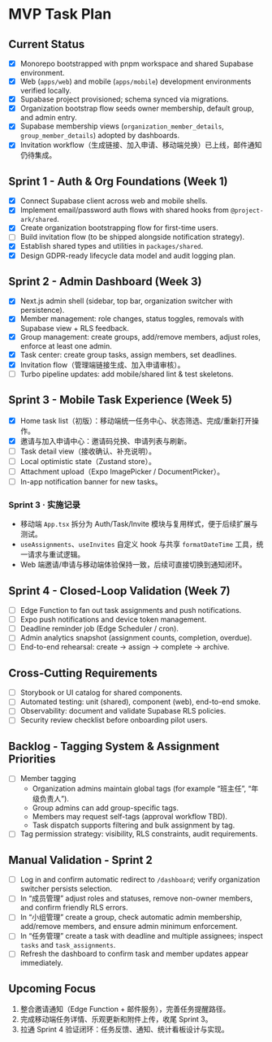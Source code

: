 # MVP Task Plan

## Current Status
- [x] Monorepo bootstrapped with pnpm workspace and shared Supabase environment.
- [x] Web (`apps/web`) and mobile (`apps/mobile`) development environments verified locally.
- [x] Supabase project provisioned; schema synced via migrations.
- [x] Organization bootstrap flow seeds owner membership, default group, and admin entry.
- [x] Supabase membership views (`organization_member_details`, `group_member_details`) adopted by dashboards.
- [x] Invitation workflow（生成链接、加入申请、移动端兑换）已上线，邮件通知仍待集成。

## Sprint 1 - Auth & Org Foundations (Week 1)
- [x] Connect Supabase client across web and mobile shells.
- [x] Implement email/password auth flows with shared hooks from `@project-ark/shared`.
- [x] Create organization bootstrapping flow for first-time users.
- [ ] Build invitation flow (to be shipped alongside notification strategy).
- [x] Establish shared types and utilities in `packages/shared`.
- [x] Design GDPR-ready lifecycle data model and audit logging plan.

## Sprint 2 - Admin Dashboard (Week 3)
- [x] Next.js admin shell (sidebar, top bar, organization switcher with persistence).
- [x] Member management: role changes, status toggles, removals with Supabase view + RLS feedback.
- [x] Group management: create groups, add/remove members, adjust roles, enforce at least one admin.
- [x] Task center: create group tasks, assign members, set deadlines.
- [x] Invitation flow（管理端链接生成、加入申请审核）。
- [ ] Turbo pipeline updates: add mobile/shared lint & test skeletons.

## Sprint 3 - Mobile Task Experience (Week 5)
- [x] Home task list（初版）：移动端统一任务中心、状态筛选、完成/重新打开操作。
- [x] 邀请与加入申请中心：邀请码兑换、申请列表与刷新。
- [ ] Task detail view（接收确认、补充说明）。
- [ ] Local optimistic state（Zustand store）。
- [ ] Attachment upload（Expo ImagePicker / DocumentPicker）。
- [ ] In-app notification banner for new tasks。

### Sprint 3 · 实施记录
- 移动端 `App.tsx` 拆分为 Auth/Task/Invite 模块与复用样式，便于后续扩展与测试。
- `useAssignments`、`useInvites` 自定义 hook 与共享 `formatDateTime` 工具，统一请求与重试逻辑。
- Web 端邀请/申请与移动端体验保持一致，后续可直接切换到通知闭环。

## Sprint 4 - Closed-Loop Validation (Week 7)
- [ ] Edge Function to fan out task assignments and push notifications.
- [ ] Expo push notifications and device token management.
- [ ] Deadline reminder job (Edge Scheduler / cron).
- [ ] Admin analytics snapshot (assignment counts, completion, overdue).
- [ ] End-to-end rehearsal: create -> assign -> complete -> archive.

## Cross-Cutting Requirements
- [ ] Storybook or UI catalog for shared components.
- [ ] Automated testing: unit (shared), component (web), end-to-end smoke.
- [ ] Observability: document and validate Supabase RLS policies.
- [ ] Security review checklist before onboarding pilot users.

## Backlog - Tagging System & Assignment Priorities
- [ ] Member tagging
  - Organization admins maintain global tags (for example “班主任”, “年级负责人”).
  - Group admins can add group-specific tags.
  - Members may request self-tags (approval workflow TBD).
  - Task dispatch supports filtering and bulk assignment by tag.
- [ ] Tag permission strategy: visibility, RLS constraints, audit requirements.

## Manual Validation - Sprint 2
- [ ] Log in and confirm automatic redirect to `/dashboard`; verify organization switcher persists selection.
- [ ] In “成员管理” adjust roles and statuses, remove non-owner members, and confirm friendly RLS errors.
- [ ] In “小组管理” create a group, check automatic admin membership, add/remove members, and ensure admin minimum enforcement.
- [ ] In “任务管理” create a task with deadline and multiple assignees; inspect `tasks` and `task_assignments`.
- [ ] Refresh the dashboard to confirm task and member updates appear immediately.

## Upcoming Focus
1. 整合邀请通知（Edge Function + 邮件服务），完善任务提醒路径。
2. 完成移动端任务详情、乐观更新和附件上传，收尾 Sprint 3。
3. 拉通 Sprint 4 验证闭环：任务反馈、通知、统计看板设计与实现。
